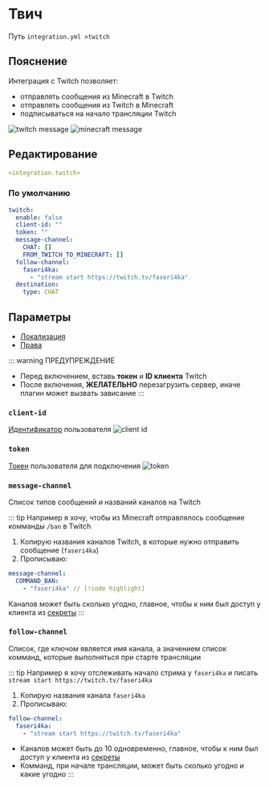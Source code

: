 # Твич
Путь `integration.yml >twitch`

## Пояснение
Интеграция с Twitch позволяет:
- отправлять сообщения из Minecraft в Twitch
- отправлять сообщения из Twitch в Minecraft
- подписываться на начало трансляции Twitch

![twitch message](/twitchmessage.png)
![minecraft message](/twitchminecraftmessage.png)

## Редактирование
```yaml
<integration.twitch>
```

### По умолчанию
```yaml
twitch:
  enable: false
  client-id: ""
  token: ""
  message-channel:
    CHAT: []
    FROM_TWITCH_TO_MINECRAFT: []
  follow-channel:
    faseri4ka:
      - "stream start https://twitch.tv/faseri4ka"
  destination:
    type: CHAT
```

## Параметры

- [Локализация](/docs/localizations/ru_ru/integration/twitch/)
- [Права](/docs/permission/integration/twitch/)

<!--@include: @/parts/enable.md-->

::: warning ПРЕДУПРЕЖДЕНИЕ
- Перед включением, вставь **токен** и **ID клиента** Twitch
- После включения, **ЖЕЛАТЕЛЬНО** перезагрузить сервер, иначе плагин может вызвать зависание
:::

### `client-id`

[Идентификатор](https://twitchtokengenerator.com/) пользователя
![client id](/twitchclientid.png)

### `token`

[Токен](https://twitchtokengenerator.com/) пользователя для подключения
![token](/twitchtoken.png)

### `message-channel`

Список типов сообщений и названий каналов на Twitch

::: tip Например я хочу, чтобы из Minecraft отправлялось сообщение комманды `/ban` в Twitch
1. Копирую названия каналов Twitch, в которые нужно отправить сообщение (`faseri4ka`)
2. Прописываю:
```yaml
message-channel:
  COMMAND_BAN:
    - "faseri4ka" // [!code highlight]
```

Каналов может быть сколько угодно, главное, чтобы к ним был доступ у клиента из [секреты](/docs/secrets/twitch/)
:::

<!--@include: @/parts/messageTag.md-->

### `follow-channel`

Список, где ключом является имя канала, а значением список комманд, которые выполняться при старте трансляции

::: tip Например я хочу отслеживать начало стрима у `faseri4ka` и писать `stream start https://twitch.tv/faseri4ka`
1. Копирую названия канала `faseri4ka`
2. Прописываю:
```yaml
follow-channel:
  faseri4ka:
    - "stream start https://twitch.tv/faseri4ka"
```

- Каналов может быть до 10 одновременно, главное, чтобы к ним был доступ у клиента из [секреты](/docs/secrets/twitch/)
- Комманд, при начале трансляции, может быть сколько угодно и какие угодно
:::

<!--@include: @/parts/destination.md-->

